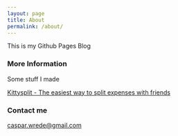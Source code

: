 ```yaml
---
layout: page
title: About
permalink: /about/
---
```


This is my Github Pages Blog

### More Information

Some stuff I made

[Kittysplit - The easiest way to split expenses with friends](http://kittysplit.com) 

### Contact me

[caspar.wrede@gmail.com](mailto:caspar.wrede@gmail.com)